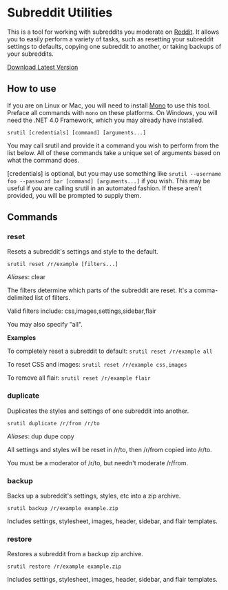 # Subreddit Utilities

This is a tool for working with subreddits you moderate on [Reddit](http://reddit.com). It allows you to easily perform
a variety of tasks, such as resetting your subreddit settings to defaults, copying one subreddit to another, or taking
backups of your subreddits.

[Download Latest Version](http://sircmpwn.github.com/srutils/srutil.exe)

## How to use

If you are on Linux or Mac, you will need to install [Mono](http://mono-project.com) to use this tool. Preface all commands
with `mono` on these platforms. On Windows, you will need the .NET 4.0 Framework, which you may already have installed.

    srutil [credentials] [command] [arguments...]

You may call srutil and provide it a command you wish to perform from the list below. All of these commands take a unique
set of arguments based on what the command does.

[credentials] is optional, but you may use something like `srutil --username foo --password bar [command] [arguments...]`
if you wish. This may be useful if you are calling srutil in an automated fashion. If these aren't provided, you will be
prompted to supply them.

## Commands

### reset

Resets a subreddit's settings and style to the default.

    srutil reset /r/example [filters...]

*Aliases*: clear

The filters determine which parts of the subreddit are reset. It's a comma-delimited list of filters.

Valid filters include: css,images,settings,sidebar,flair

You may also specify "all".

**Examples**

To completely reset a subreddit to default: `srutil reset /r/example all`

To reset CSS and images: `srutil reset /r/example css,images`

To remove all flair: `srutil reset /r/example flair`

### duplicate

Duplicates the styles and settings of one subreddit into another.

    srutil duplicate /r/from /r/to

*Aliases*: dup dupe copy

All settings and styles will be reset in /r/to, then /r/from copied into /r/to.

You must be a moderator of /r/to, but needn't moderate /r/from.

### backup

Backs up a subreddit's settings, styles, etc into a zip archive.

    srutil backup /r/example example.zip

Includes settings, stylesheet, images, header, sidebar, and flair templates.

### restore

Restores a subreddit from a backup zip archive.

    srutil restore /r/example example.zip

Includes settings, stylesheet, images, header, sidebar, and flair templates.